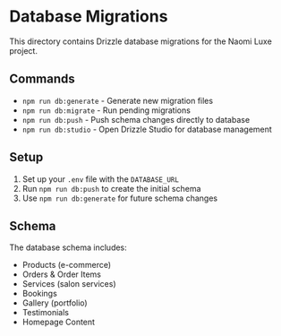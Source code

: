 # Database Migrations

This directory contains Drizzle database migrations for the Naomi Luxe project.

## Commands

- `npm run db:generate` - Generate new migration files
- `npm run db:migrate` - Run pending migrations
- `npm run db:push` - Push schema changes directly to database
- `npm run db:studio` - Open Drizzle Studio for database management

## Setup

1. Set up your `.env` file with the `DATABASE_URL`
2. Run `npm run db:push` to create the initial schema
3. Use `npm run db:generate` for future schema changes

## Schema

The database schema includes:
- Products (e-commerce)
- Orders & Order Items
- Services (salon services)
- Bookings
- Gallery (portfolio)
- Testimonials
- Homepage Content
